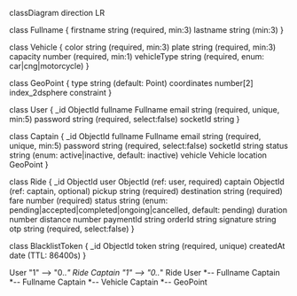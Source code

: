 classDiagram
direction LR

class Fullname {
  firstname string (required, min:3)
  lastname string (min:3)
}

class Vehicle {
  color string (required, min:3)
  plate string (required, min:3)
  capacity number (required, min:1)
  vehicleType string (required, enum: car|cng|motorcycle)
}

class GeoPoint {
  type string (default: Point)
  coordinates number[2]
  index_2dsphere constraint
}

class User {
  _id ObjectId
  fullname Fullname
  email string (required, unique, min:5)
  password string (required, select:false)
  socketId string
}

class Captain {
  _id ObjectId
  fullname Fullname
  email string (required, unique, min:5)
  password string (required, select:false)
  socketId string
  status string (enum: active|inactive, default: inactive)
  vehicle Vehicle
  location GeoPoint
}

class Ride {
  _id ObjectId
  user ObjectId (ref: user, required)
  captain ObjectId (ref: captain, optional)
  pickup string (required)
  destination string (required)
  fare number (required)
  status string (enum: pending|accepted|completed|ongoing|cancelled, default: pending)
  duration number
  distance number
  paymentId string
  orderId string
  signature string
  otp string (required, select:false)
}

class BlacklistToken {
  _id ObjectId
  token string (required, unique)
  createdAt date (TTL: 86400s)
}

User "1" --> "0..*" Ride
Captain "1" --> "0..*" Ride
User *-- Fullname
Captain *-- Fullname
Captain *-- Vehicle
Captain *-- GeoPoint
